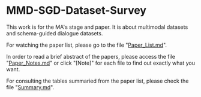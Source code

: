 # MMD-SGD-Dataset-Survey

This work is for the MA's stage and paper. It is about multimodal datasets and schema-guided dialogue datasets.

For watching the paper list, please go to the file "[Paper_List.md](./Paper_List.md)".

In order to read a brief abstract of the papers, please access the file "[Paper_Notes.md](./Paper_Notes.md)" or click "[Note]" for each file to find out exactly what you want. 

For consulting the tables summaried from the paper list, please check the file "[Summary.md](./Summary.md)".
